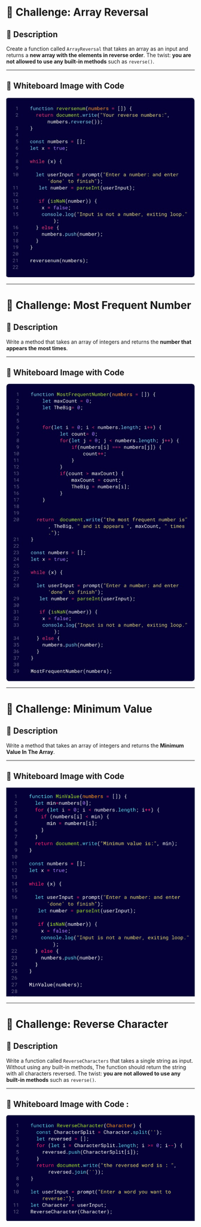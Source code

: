 # 🧩 Challenge: Array Reversal

## 📝 Description
Create a function called `ArrayReversal` that takes an array as an input and returns a **new array with the elements in reverse order**. The twist: **you are not allowed to use any built-in methods** such as `reverse()`.

---

## 📸 Whiteboard Image with Code

![Array Reversal Whiteboard](./whiteboard-challenges/25dd94e3-06a9-4a49-ba2e-587be4071ae1.jfif)

---
# 🔢 Challenge: Most Frequent Number

## 📝 Description
Write a method that takes an array of integers and returns the **number that appears the most times**.


---

## 📸 Whiteboard Image with Code

![Most Frequent Number Whiteboard](./whiteboard-challenges/28f9d8d2-13a8-4e08-813a-e51950eab7ae.jfif)

---
# 🔢 Challenge: Minimum Value

## 📝 Description
Write a method that takes an array of integers and returns the **Minimum Value In The Array**.


---

## 📸 Whiteboard Image with Code

![Minimum Value In The Array](./whiteboard-challenges/Screenshot%202025-07-30%20035220.png)


---


# 🧩 Challenge: Reverse Character

## 📝 Description
Write a function called `ReverseCharacters` that takes a single string as input. Without using any built-in methods, The function should return the string with all characters reversed. The twist: **you are not allowed to use any built-in methods** such as `reverse()`.

---

## 📸 Whiteboard Image with Code :

![Reverse Character Whiteboard](./whiteboard-challenges/ReverseCharacter.png)
